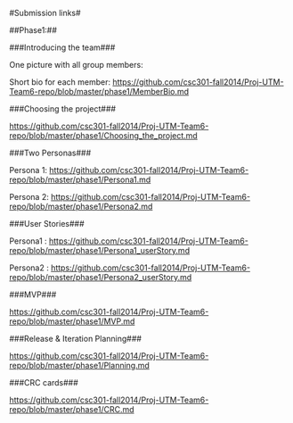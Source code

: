 #Submission links#


##Phase1:##

###Introducing the team###

  One picture with all group members:
  
  
  Short bio for each member: https://github.com/csc301-fall2014/Proj-UTM-Team6-repo/blob/master/phase1/MemberBio.md

###Choosing the project###

https://github.com/csc301-fall2014/Proj-UTM-Team6-repo/blob/master/phase1/Choosing_the_project.md

###Two Personas###

  Persona 1: https://github.com/csc301-fall2014/Proj-UTM-Team6-repo/blob/master/phase1/Persona1.md
  
  Persona 2: https://github.com/csc301-fall2014/Proj-UTM-Team6-repo/blob/master/phase1/Persona2.md
  
###User Stories###

  Persona1 : https://github.com/csc301-fall2014/Proj-UTM-Team6-repo/blob/master/phase1/Persona1_userStory.md

  Persona2 : https://github.com/csc301-fall2014/Proj-UTM-Team6-repo/blob/master/phase1/Persona2_userStory.md

###MVP###

  https://github.com/csc301-fall2014/Proj-UTM-Team6-repo/blob/master/phase1/MVP.md

###Release & Iteration Planning###

  https://github.com/csc301-fall2014/Proj-UTM-Team6-repo/blob/master/phase1/Planning.md

###CRC cards###

  https://github.com/csc301-fall2014/Proj-UTM-Team6-repo/blob/master/phase1/CRC.md

